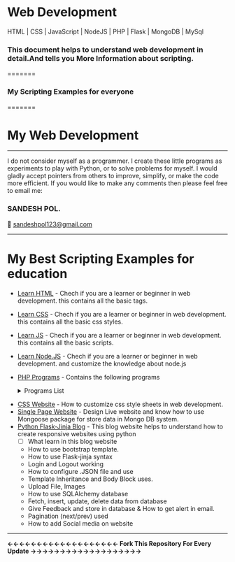 # <b>Web Development</b>
HTML | CSS | JavaScript | NodeJS | PHP | Flask | MongoDB | MySql
<h3>This document helps to understand web development in detail.And tells you More Information about scripting.</h3>
=======
<h3>My Scripting Examples for everyone </h3>
=======

# My Web Development
<hr>
I do not consider myself as a programmer. I create these little programs as experiments to play with Python, or to solve problems for myself. 
I would gladly accept pointers from others to improve, simplify, or make the code more efficient. If you would like to make any comments then please feel free to email me:

<h3><b>SANDESH POL.</b></h3>

:email: sandeshpol123@gmail.com
<hr>

# My Best Scripting Examples for education 

- [Learn HTML](https://github.com/codewithsandy/WEB_Development/tree/master/Basic_Html) - Chech if you are a learner or beginner in web development. this contains all the basic tags.
- [Learn CSS](https://github.com/codewithsandy/WEB_Development/tree/master/Basic_CSS) - Chech if you are a learner or beginner in web development. this contains all the basic css styles.
- [Learn JS](https://github.com/codewithsandy/WEB_Development/tree/master/Basic-JavaScript) - Chech if you are a learner or beginner in web development. this contains all the basic scripts.
- [Learn Node.JS](https://github.com/codewithsandy/WEB_Development/tree/master/Basic%20Node.JS) - Chech if you are a learner or beginner in web development. and customize the knowledge about node.js


- [PHP Programs](https://github.com/codewithsandy/WEB_Development/tree/master/PHP%20programs) - Contains the following programs
   <details><summary>Programs List </summary>
   
   - [1](https://github.com/codewithsandy/WEB_Development/blob/master/PHP%20programs/01.%20basic.php) - The php code can be embedded into html code just as an example given below
   - [2](https://github.com/codewithsandy/WEB_Development/blob/master/PHP%20programs/02.%20comments.php) - Multiline comments program
   - [3](https://github.com/codewithsandy/WEB_Development/blob/master/PHP%20programs/03.%20foo%20variable.php) - To specify a boolean literal, use the keywords TRUE or FALSE. Both are case-insensitive.
   - [4](https://github.com/codewithsandy/WEB_Development/blob/master/PHP%20programs/04.%20String.php) - String 
   - [5](https://github.com/codewithsandy/WEB_Development/blob/master/PHP%20programs/05.%20Addition.php) - Add to numbers program in php 
   - [6](https://github.com/codewithsandy/WEB_Development/blob/master/PHP%20programs/06.%20Swaping.php) - Swap two number using third variable program in PHP
   - [7](https://github.com/codewithsandy/WEB_Development/blob/master/PHP%20programs/07.%20Even%20Odd.php) - Even Odd number program in PHP
   - [8](https://github.com/codewithsandy/WEB_Development/blob/master/PHP%20programs/08.%20List%20Prime%20Numbers..php) - Here is the Program to list the first 15 prime numbers.
   - [9](https://github.com/codewithsandy/WEB_Development/blob/master/PHP%20programs/09.%20Factorial.php) - Factorial of a number in Php 
   - [10](https://github.com/codewithsandy/WEB_Development/blob/master/PHP%20programs/10.%20Armstrong_no.php) - Armstrong number Program in PHP
   - [11](https://github.com/codewithsandy/WEB_Development/blob/master/PHP%20programs/11.%20Palindrome.php) - Palindrome number Program in PHP
   - [12](https://github.com/codewithsandy/WEB_Development/blob/master/PHP%20programs/12.%20Size%20of%20a%20File.php) - Write a PHP program to get the size of a file.
   - [13](https://github.com/codewithsandy/WEB_Development/blob/master/PHP%20programs/13.%20Remove%20Duplicates.php) - Write a PHP program to remove duplicates from a sorted list.
   - [14](https://github.com/codewithsandy/WEB_Development/blob/master/PHP%20programs/14.%20Swap%20using%20third%20var.php) - Swap two number using third variable program in PHP
   - [15](https://github.com/codewithsandy/WEB_Development/blob/master/PHP%20programs/15.%20Calculator.php) - Program to simple calculator
   - [16](https://github.com/codewithsandy/WEB_Development/blob/master/PHP%20programs/16.%20Sum%20of%20Elements%20in%20Array.php) - Program to find the sum of elements in an array.
   - [17](https://github.com/codewithsandy/WEB_Development/blob/master/PHP%20programs/17.%20Split%20String%20using%20Delimiter.php) - Program to split a string into an array elements based on delimiter
   - [18](https://github.com/codewithsandy/WEB_Development/blob/master/PHP%20programs/18.%20Product%20of%20elements%20in%20an%20array.php) - Program to find the product of elements in an array
   - [19](https://github.com/codewithsandy/WEB_Development/blob/master/PHP%20programs/19.%20Combine%20the%20Array%20Elements.php) - Program to combine the array elements into a string with given delimiter.
   - [20](https://github.com/codewithsandy/WEB_Development/blob/master/PHP%20programs/20.%20Separate%20Odd%20Even%20Elements.php) - Separate odd and even elements from array without using loop.
   - [21](https://github.com/codewithsandy/WEB_Development/tree/master/PHP%20programs/21.%20Create%20Login%20Logout) - Program to create simple Login and Logout example using sessions.
   - [22](https://github.com/codewithsandy/WEB_Development/tree/master/PHP%20programs/22.%20Upload%20File%20to%20Server) - Program to Upload a file to the Server.
   - [23](https://github.com/codewithsandy/WEB_Development/blob/master/PHP%20programs/23.%20Create%20DB%20PHP%20Mysql.php) - Program to create a New Database using PHP and Mysql.
   
      👉 Note: When we are using XAMPP or WAMP, servername = localhost, username = root, password is empty.
   - [24](https://github.com/codewithsandy/WEB_Development/blob/master/PHP%20programs/24.%20Connect%20to%20Database.php) - Program to connect to the server and selecting database.
   - [25](https://github.com/codewithsandy/WEB_Development/blob/master/PHP%20programs/25.%20Insert%20Records%20into%20Database.php) - Program to Insert records into the table in Database.
   - [26](https://github.com/codewithsandy/WEB_Development/blob/master/PHP%20programs/26.%20Fetch%20Records%20from%20Table.php) - Program to fetch records from the table in Database.
   
   
 </details>
 
 
- [CSS Website](https://github.com/codewithsandy/WEB_Development/tree/master/Simple%20CSS%20Design) - How to customize css style sheets in web development.
- [Single Page Website](https://github.com/codewithsandy/WEB_Development/tree/master/Mini%20Website) - Design Live website and know how to use Mongoose package for store data in Mongo DB system.
- [Python Flask-Jinja Blog](https://github.com/codewithsandy/WEB_Development/tree/master/Flask%20Blog%20Site) - This blog website helps to understand how to create responsive websites using python
   - [ ] What learn in this blog website
    - How to use bootstrap template.
    - How to use Flask-jinja syntax
    - Login and Logout working
    - How to configure .JSON file and use
    - Template Inheritance and Body Block uses.
    - Upload File, Images
    - How to use SQLAlchemy database
    - Fetch, insert, update, delete data from database
    - Give Feedback and store in database & How to get alert in email.
    - Pagination (next/prev) used
    - How to add Social media on website

<hr>

<b>&larr;&larr;&larr;&larr;&larr;&larr;&larr;&larr;&larr;&larr;&larr;&larr;&larr;&larr;&larr;&larr;&larr;&larr;&larr; Fork This Repository For Every Update &rarr;&rarr;&rarr;&rarr;&rarr;&rarr;&rarr;&rarr;&rarr;&rarr;&rarr;&rarr;&rarr;&rarr;&rarr;&rarr;&rarr;&rarr;&rarr;</b>

